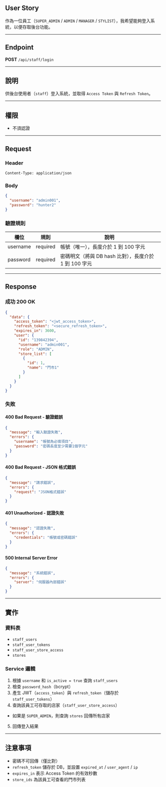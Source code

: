 ## User Story

作為一位員工（`SUPER_ADMIN` / `ADMIN` / `MANAGER` / `STYLIST`），我希望能夠登入系統，以便存取後台功能。

---

## Endpoint

**POST** `/api/staff/login`

---

## 說明

供後台使用者（`staff`）登入系統，並取得 `Access Token` 與 `Refresh Token`。

---

## 權限

- 不須認證

---

## Request

### Header

```
Content-Type: application/json
```

### Body

```json
{
  "username": "admin001",
  "password": "hunter2"
}
```

### 驗證規則

| 欄位       | 規則       | 說明                             |
| -------- | -------- | -------------------------------- |
| username | required | 帳號（唯一），長度介於 1 到 100 字元 |
| password | required | 密碼明文（將與 DB hash 比對），長度介於 1 到 100 字元 |

---

## Response

### 成功 200 OK

```json
{
  "data": {
    "access_token": "<jwt_access_token>",
    "refresh_token": "<secure_refresh_token>",
    "expires_in": 3600,
    "user": {
      "id": "139842394",
      "username": "admin001",
      "role": "ADMIN",
      "store_list": [
        {
          "id": 1,
          "name": "門市1"
        }
      ]
    }
  }
}
```

### 失敗

#### 400 Bad Request - 驗證錯誤

```json
{
  "message": "輸入驗證失敗",
  "errors": {
    "username": "帳號為必填項目",
    "password": "密碼長度至少需要1個字元"
  }
}
```

#### 400 Bad Request - JSON 格式錯誤

```json
{
  "message": "請求錯誤",
  "errors": {
    "request": "JSON格式錯誤"
  }
}
```

#### 401 Unauthorized - 認證失敗

```json
{
  "message": "認證失敗",
  "errors": {
    "credentials": "帳號或密碼錯誤"
  }
}
```

#### 500 Internal Server Error

```json
{
  "message": "系統錯誤",
  "errors": {
    "server": "伺服器內部錯誤"
  }
}
```

---

## 實作

### 資料表

- `staff_users`
- `staff_user_tokens`
- `staff_user_store_access`
- `stores`

### Service 邏輯

1. 根據 `username` 和 `is_active = true` 查詢 `staff_users`
2. 檢查 `password_hash`（bcrypt）
3. 產生 JWT（`access_token`）與 `refresh_token`（儲存於 `staff_user_tokens`）
4. 查詢該員工可存取的店家（`staff_user_store_access`）
  - 如果是 `SUPER_ADMIN`，則查詢 `stores` 回傳所有店家
5. 回傳登入結果

---

## 注意事項

- 密碼不可回傳（僅比對）
- `refresh_token` 儲存於 DB，並設置 `expired_at` / `user_agent` / `ip`
- `expires_in` 表示 Access Token 的有效秒數
- `store_ids` 為該員工可查看的門市列表
